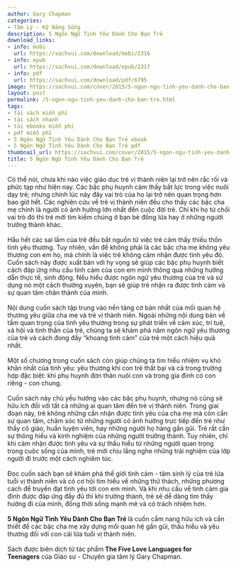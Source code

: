 ```yaml
---
author: Gary Chapman
categories:
- Tâm Lý - Kỹ Năng Sống
description: 5 Ngôn Ngữ Tình Yêu Dành Cho Bạn Trẻ
download_links:
- info: mobi
  url: https://sachvui.com/download/mobi/2316
- info: epub
  url: https://sachvui.com/download/epub/2317
- info: pdf
  url: https://sachvui.com/download/pdf/6795
image: https://sachvui.com/cover/2015/5-ngon-ngu-tinh-yeu-danh-cho-ban-tre-gary-chapman.jpg
layout: post
permalink: /5-ngon-ngu-tinh-yeu-danh-cho-ban-tre.html
tags:
- tải sách miễn phí
- tải sách nhanh
- tải ebooks miễn phí
- pdf miễn phí
- 5 Ngôn Ngữ Tình Yêu Dành Cho Bạn Trẻ ebook
- 5 Ngôn Ngữ Tình Yêu Dành Cho Bạn Trẻ pdf
thumbnail_url: https://sachvui.com/cover/2015/5-ngon-ngu-tinh-yeu-danh-cho-ban-tre-gary-chapman.jpg
title: 5 Ngôn Ngữ Tình Yêu Dành Cho Bạn Trẻ
---
```


 <div class="item-desc text-justify"> <p>Có thể nói, chưa khi nào việc giáo dục trẻ vị thành niên lại trở nên rắc rối và phức tạp như hiện nay. Các bậc phụ huynh cảm thấy bất lực trong việc nuôi dạy trẻ; nhưng chính lúc này đây vai trò của họ lại trở nên quan trọng hơn bao giờ hết. Các nghiên cứu về trẻ vị thành niên đều cho thấy các bậc cha mẹ chính là người có ảnh hưởng lớn nhất đến cuộc đời trẻ. Chỉ khi họ từ chối vai trò đó thì trẻ mới tìm kiếm chúng ở bạn bè đồng lứa hay ở những người trưởng thành khác.<br><br>Hầu hết các sai lầm của trẻ đều bắt nguồn từ việc trẻ cảm thấy thiếu thốn tình yêu thương. Tuy nhiên, vấn đề không phải là các bậc cha mẹ không yêu thương con em họ, mà chính là việc trẻ không cảm nhận được tình yêu đó. Cuốn sách này được xuất bản với hy vọng sẽ giúp các bậc phụ huynh biết cách đáp ứng nhu cầu tình cảm của con em mình thông qua những hướng dẫn thực tế, sinh động. Nếu hiểu được ngôn ngữ yêu thương của trẻ và sử dụng nó một cách thường xuyên, bạn sẽ giúp trẻ nhận ra được tình cảm và sự quan tâm chân thành của mình.<br><br>Nội dung cuốn sách tập trung vào nền tảng cơ bản nhất của mối quan hệ thương yêu giữa cha mẹ và trẻ vị thành niên. Ngoài những nội dung bàn về tầm quan trọng của tình yêu thương trong sự phát triển về cảm xúc, trí tuệ, xã hội và tinh thần của trẻ, chúng ta sẽ khám phá năm ngôn ngữ yêu thương của trẻ và cách đong đầy “khoang tình cảm” của trẻ một cách hiệu quả nhất.<br><br>Một số chương trong cuốn sách còn giúp chúng ta tìm hiểu nhiệm vụ khó khăn nhất của tình yêu: yêu thương khi con trẻ thất bại và cả trong trường hợp đặc biệt: khi phụ huynh đơn thân nuôi con và trong gia đình có con riêng - con chung.<br><br>Cuốn sách này chủ yếu hướng vào các bậc phụ huynh, nhưng nó cũng sẽ hữu ích đối với tất cả những ai quan tâm đến trẻ vị thành niên. Trong giai đoạn này, trẻ không những cần nhận được tình yêu của cha mẹ mà còn cần sự quan tâm, chăm sóc từ những người có ảnh hưởng trực tiếp đến trẻ như thầy cô giáo, huấn luyện viên, hay những người họ hàng gần gũi. Trẻ rất cần sự thông hiểu và kinh nghiệm của những người trưởng thành. Tuy nhiên, chỉ khi cảm nhận được tình yêu và sự thấu hiểu từ những người quan trọng trong cuộc sống của mình, trẻ mới chịu lắng nghe những trải nghiệm của lớp người đi trước một cách nghiêm túc.<br><br>Đọc cuốn sách bạn sẽ khám phá thế giới tình cảm - tâm sinh lý của trẻ lứa tuổi vị thành niên và có cơ hội tìm hiểu về những thử thách, những phương cách để truyền đạt tình yêu tới con em mình. Và khi nhu cầu về tình cảm gia đình được đáp ứng đầy đủ thì khi trưởng thành, trẻ sẽ dễ dàng tìm thấy hướng đi của mình, đồng thời sống mạnh mẽ và có trách nhiệm hơn.<br><br><strong>5 Ngôn Ngữ Tình Yêu Dành Cho Bạn Trẻ </strong>là cuốn cẩm nang hữu ích và cần thiết để các bậc cha mẹ xây dựng mối quan hệ gần gũi, thấu hiểu và yêu thương đối với con cái lứa tuổi vị thành niên.<br><br>Sách được biên dịch từ tác phẩm<strong> The Five Love Languages for Teenagers</strong> của Giáo sư - Chuyên gia tâm lý Gary Chapman.</p> </div>